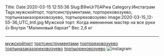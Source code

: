 Title:
Date:2020-03-15 12:55:36
Slug:B9wUr70APwa
Category:Инстаграм
Tags:мужскойторт, тортсинструментами, тортореховозуево, тортыназаказореховозуево, тортыореховозуево
image:2020-03-15_12-55-36_UTC_tntl.jpg
Мужской торт.
Когда именинник мастер на все руки 👍
Внутри "Малиновый бархат" Вес 2,6 кг
_________________________
[мужскойторт]({tag}мужскойторт) [тортсинструментами]({tag}тортсинструментами) [тортореховозуево]({tag}тортореховозуево) [тортыназаказореховозуево]({tag}тортыназаказореховозуево) [тортыореховозуево]({tag}тортыореховозуево)
![instagram]({attach}images/2020-03-15_12-55-36_UTC.jpg)
